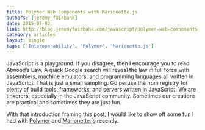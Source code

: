 ```yaml
---
title: Polymer Web Components with Marionette.js
authors: [jeremy_fairbank]
date: 2015-01-03
link: http://blog.jeremyfairbank.com/javascript/polymer-web-components-with-marionette-js/
category: articles
layout: single
tags: ['Interoperability', 'Polymer', 'Marionette.js']
---
```


JavaScript is a playground. If you disagree, then I encourage you to read Atwood’s Law. A quick Google search will reveal the law in full force with assemblers, machine emulators, and programming languages all written in JavaScript. That is just a small sampling. Go peruse the npm registry for plenty of build tools, frameworks, and servers written in JavaScript. We are tinkerers, especially in the JavaScript community. Sometimes our creations are practical and sometimes they are just fun.

With that introduction framing this post, I would like to show off some fun I had with [Polymer](http://polymer-project.org/) and [Marionette.js](http://marionettejs.com/) recently.

<!-- Excerpt -->
